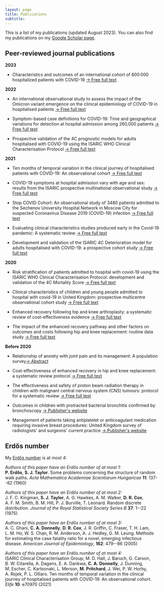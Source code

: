 ```yaml
---
layout: page
title: Publications
subtitle: 
---
```


This is a list of my publications (updated August 2023). You can also find my publications on my [Google Scholar page](https://scholar.google.co.uk/citations?user=mQRgzdIAAAAJ&hl=en).

## Peer-reviewed journal publications

**2023**

* Characteristics and outcomes of an international cohort of 600&thinsp;000 hospitalized patients with COVID-19 [&rarr; Free full text](https://doi.org/10.1093/ije/dyad012)

**2022**

* An international observational study to assess the impact of the Omicron variant emergence on the clinical epidemiology of COVID-19 in hospitalised patients [&rarr; Free full text](https://doi.org/10.7554/eLife.80556)

* Symptom-based case definitions for COVID-19: Time and geographical variations for detection at hospital admission among 260,000 patients [&rarr; Free full text](https://doi.org/10.1111/irv.13039)

* Prospective validation of the 4C prognostic models for adults hospitalised with COVID-19 using the ISARIC WHO Clinical Characterisation Protocol [&rarr; Free full text](http://doi.org/10.1136/thoraxjnl-2021-217629)

**2021**

* Ten months of temporal variation in the clinical journey of hospitalised patients with COVID-19: An observational cohort [&rarr; Free full text](https://doi.org/10.7554/elife.70970)

* COVID-19 symptoms at hospital admission vary with age and sex: results from the ISARIC prospective multinational observational study [&rarr; Free full text](https://doi.org/10.1007/s15010-021-01599-5)

* Stop COVID Cohort: An observational study of 3480 patients admitted to the Sechenov University Hospital Network in Moscow City for suspected Coronavirus Disease 2019 (COVID-19) infection [&rarr; Free full text](https://doi.org/10.1093/cid/ciaa1535)

* Evaluating clinical characteristics studies produced early in the Covid-19 pandemic: A systematic review [&rarr; Free full text](https://doi.org/10.1371/journal.pone.0251250)

* Development and validation of the ISARIC 4C Deterioration model for adults hospitalised with COVID-19: a prospective cohort study [&rarr; Free full text](https://doi.org/10.1016/S2213-2600(20)30559-2)

**2020**

* Risk stratification of patients admitted to hospital with covid-19 using the ISARIC WHO Clinical Characterisation Protocol: development and validation of the 4C Mortality Score [&rarr; Free full text](https://doi.org/10.1136/bmj.m3339)

* Clinical characteristics of children and young people admitted to hospital with covid-19 in United Kingdom: prospective multicentre observational cohort study [&rarr; Free full text](https://doi.org/10.1136/bmj.m3249)

* Enhanced recovery following hip and knee arthroplasty: a systematic review of cost-effectiveness evidence [&rarr; Free full text](https://doi.org/10.1136/bmjopen-2019-032204)

* The impact of the enhanced recovery pathway and other factors on outcomes and costs following hip and knee replacement: routine data study [&rarr; Free full text](https://doi.org/10.3310/hsdr08040)

**Before 2020**

* Relationship of anxiety with joint pain and its management: A population survey[&rarr; Abstract](https://doi.org/10.1002/msc.1243)

* Cost-effectiveness of enhanced recovery in hip and knee replacement: a systematic review protocol [&rarr; Free full text](https://doi.org/10.1136/bmjopen-2017-019740)

* The effectiveness and safety of proton beam radiation therapy in children with malignant central nervous system (CNS) tumours: protocol for a systematic review [&rarr; Free full text](https://doi.org/10.1186/s13643-016-0285-6)

* Outcomes in children with protracted bacterial bronchitis confirmed by bronchoscopy [&rarr; Publisher's website](https://doi.org/10.1136/archdischild-2014-307284) 

* Management of patients taking antiplatelet or anticoagulant medication requiring invasive breast procedures: United Kingdom survey of radiologists' and surgeons' current practice [&rarr; Publisher's website](https://doi.org/10.1016/j.crad.2007.09.006)

## Erdős number

My [Erdős number](https://en.wikipedia.org/wiki/Erd%C5%91s_number) is at most 4:

_Authors of this paper have an Erdős number of at most 1:_  
**P.&nbsp;Erdős**, **S.&nbsp;J.&nbsp;Taylor**.&nbsp;Some problems concerning the structure of random walk paths.&nbsp;_Acta Mathematica Academiae Scientiarum Hungaricae_ **11**: 137--62 (1960)

_Authors of this paper have an Erdős number of at most 2:_  
J.&nbsp;F.&nbsp;C.&nbsp;Kingman, **S.&nbsp;J.&nbsp;Taylor**, A.&nbsp;G.&nbsp;Hawkes, A.&nbsp;M.&nbsp;Walker, **D.&nbsp;R.&nbsp;Cox**, A.&nbsp;F.&nbsp;M.&nbsp;Smith, B.&nbsp;M.&nbsp;Hill, P.&nbsp;J.&nbsp;Burville, T.&nbsp;Leonard. Random discrete distribution. _Journal of the Royal Statistical Society Series B_ **37**: 1--22 (1975)

_Authors of this paper have an Erdős number of at most 3:_  
A.&nbsp;C.&nbsp;Ghani, **C.&nbsp;A.&nbsp;Donnelly**, **D.&nbsp;R.&nbsp;Cox**, J.&nbsp;R.&nbsp;Griffin, C.&nbsp;Fraser, T.&nbsp;H.&nbsp;Lam, L.&nbsp;M.&nbsp;Ho, W.&nbsp;S.&nbsp;Chan, R.&nbsp;M.&nbsp;Anderson, A.&nbsp;J.&nbsp;Hedley, G.&nbsp;M.&nbsp;Leung. Methods for estimating the case fatality ratio for a novel, emerging infectious disease. _American Journal of Epidemiology_, **162**: 479--86 (2005)

_Authors of this paper have an Erdős number of at most 4:_  
ISARIC Clinical Characterisation Group; M.&nbsp;D.&nbsp;Hall, J.&nbsp;Baruch, G.&nbsp;Carson, B.&nbsp;W.&nbsp;Citarella, A.&nbsp;Dagens, E.&nbsp;A.&nbsp;Dankwa, **C.&nbsp;A.&nbsp;Donnelly**, J.&nbsp;Dunning, M.&nbsp;Escher, C.&nbsp;Kartsonaki, L.&nbsp;Merson, **M.&nbsp;Pritchard**, J.&nbsp;Wei, P.&nbsp;W.&nbsp;Horby, A.&nbsp;Rojek, P.&nbsp;L.&nbsp;Olliaro. Ten months of temporal variation in the clinical journey of hospitalised patients with COVID-19: An observational cohort. _Elife_ **10**: e70970 (2021) 
